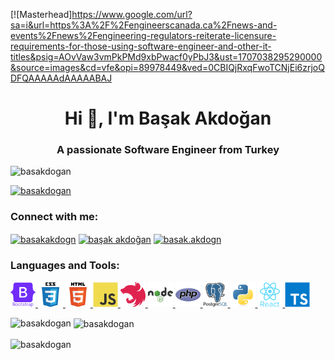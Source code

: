 [![Masterhead]https://www.google.com/url?sa=i&url=https%3A%2F%2Fengineerscanada.ca%2Fnews-and-events%2Fnews%2Fengineering-regulators-reiterate-licensure-requirements-for-those-using-software-engineer-and-other-it-titles&psig=AOvVaw3vmPkPMd9xbPwacf0yPbJ3&ust=1707038295290000&source=images&cd=vfe&opi=89978449&ved=0CBIQjRxqFwoTCNjEi6zrjoQDFQAAAAAdAAAAABAJ

<h1 align="center">Hi 👋, I'm Başak Akdoğan</h1>
<h3 align="center">A passionate Software Engineer from Turkey</h3>

<p align="left"> <img src="https://komarev.com/ghpvc/?username=basakdogan&label=Profile%20views&color=0e75b6&style=flat" alt="basakdogan" /> </p>

<p align="left"> <a href="https://github.com/ryo-ma/github-profile-trophy"><img src="https://github-profile-trophy.vercel.app/?username=basakdogan" alt="basakdogan" /></a> </p>

<h3 align="left">Connect with me:</h3>
<p align="left">
<a href="https://twitter.com/basakakdogn" target="blank"><img align="center" src="https://raw.githubusercontent.com/rahuldkjain/github-profile-readme-generator/master/src/images/icons/Social/twitter.svg" alt="basakakdogn" height="30" width="40" /></a>
<a href="https://fb.com/başak akdoğan" target="blank"><img align="center" src="https://raw.githubusercontent.com/rahuldkjain/github-profile-readme-generator/master/src/images/icons/Social/facebook.svg" alt="başak akdoğan" height="30" width="40" /></a>
<a href="https://instagram.com/basak.akdogn" target="blank"><img align="center" src="https://raw.githubusercontent.com/rahuldkjain/github-profile-readme-generator/master/src/images/icons/Social/instagram.svg" alt="basak.akdogn" height="30" width="40" /></a>
</p>

<h3 align="left">Languages and Tools:</h3>
<p align="left"> <a href="https://getbootstrap.com" target="_blank" rel="noreferrer"> <img src="https://raw.githubusercontent.com/devicons/devicon/master/icons/bootstrap/bootstrap-plain-wordmark.svg" alt="bootstrap" width="40" height="40"/> </a> <a href="https://www.w3schools.com/css/" target="_blank" rel="noreferrer"> <img src="https://raw.githubusercontent.com/devicons/devicon/master/icons/css3/css3-original-wordmark.svg" alt="css3" width="40" height="40"/> </a> <a href="https://www.w3.org/html/" target="_blank" rel="noreferrer"> <img src="https://raw.githubusercontent.com/devicons/devicon/master/icons/html5/html5-original-wordmark.svg" alt="html5" width="40" height="40"/> </a> <a href="https://developer.mozilla.org/en-US/docs/Web/JavaScript" target="_blank" rel="noreferrer"> <img src="https://raw.githubusercontent.com/devicons/devicon/master/icons/javascript/javascript-original.svg" alt="javascript" width="40" height="40"/> </a> <a href="https://nestjs.com/" target="_blank" rel="noreferrer"> <img src="https://raw.githubusercontent.com/devicons/devicon/master/icons/nestjs/nestjs-plain.svg" alt="nestjs" width="40" height="40"/> </a> <a href="https://nodejs.org" target="_blank" rel="noreferrer"> <img src="https://raw.githubusercontent.com/devicons/devicon/master/icons/nodejs/nodejs-original-wordmark.svg" alt="nodejs" width="40" height="40"/> </a> <a href="https://www.php.net" target="_blank" rel="noreferrer"> <img src="https://raw.githubusercontent.com/devicons/devicon/master/icons/php/php-original.svg" alt="php" width="40" height="40"/> </a> <a href="https://www.postgresql.org" target="_blank" rel="noreferrer"> <img src="https://raw.githubusercontent.com/devicons/devicon/master/icons/postgresql/postgresql-original-wordmark.svg" alt="postgresql" width="40" height="40"/> </a> <a href="https://www.python.org" target="_blank" rel="noreferrer"> <img src="https://raw.githubusercontent.com/devicons/devicon/master/icons/python/python-original.svg" alt="python" width="40" height="40"/> </a> <a href="https://reactjs.org/" target="_blank" rel="noreferrer"> <img src="https://raw.githubusercontent.com/devicons/devicon/master/icons/react/react-original-wordmark.svg" alt="react" width="40" height="40"/> </a> <a href="https://www.typescriptlang.org/" target="_blank" rel="noreferrer"> <img src="https://raw.githubusercontent.com/devicons/devicon/master/icons/typescript/typescript-original.svg" alt="typescript" width="40" height="40"/> </a> </p>

<p><img align="left" src="https://github-readme-stats.vercel.app/api/top-langs?username=basakdogan&show_icons=true&locale=en&layout=compact" alt="basakdogan" /></p>

<p>&nbsp;<img align="center" src="https://github-readme-stats.vercel.app/api?username=basakdogan&show_icons=true&locale=en" alt="basakdogan" /></p>

<p><img align="center" src="https://github-readme-streak-stats.herokuapp.com/?user=basakdogan&" alt="basakdogan" /></p>
